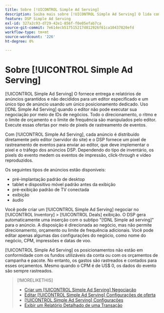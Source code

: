 ```yaml
---
title: Sobre [!UICONTROL Simple Ad Serving]
description: Saiba mais sobre [!UICONTROL Simple Ad Serving] O lida com o uso de pixels de rastreamento de eventos.
feature: DSP Simple Ad Serving
exl-id: 327a2c93-d729-42e1-856f-f0e05efab7ca
source-git-commit: 7e614ecb517515217d812926f61ca10437820efd
workflow-type: tm+mt
source-wordcount: '226'
ht-degree: 0%

---
```


# Sobre [!UICONTROL Simple Ad Serving]

[!UICONTROL Simple Ad Serving] O fornece entrega e relatórios de anúncios garantidos e não decididos para um editor especificado e um único tipo de anúncio usando um único posicionamento dedicado. Uso [!DNL Simple Ad Serving] quando o editor não pode executar sua negociação por meio de IDs de negócios. Todo o direcionamento, o ritmo e o limite de orçamento e o limite de frequência são manipulados pelo editor. Execute essas ofertas por meio de pixels de rastreamento de eventos.

Com [!UICONTROL Simple Ad Serving], cada anúncio é distribuído diretamente pelo editor (servidor do site) e o DSP fornece um pixel de rastreamento de eventos para enviar ao editor, que deve implementar o pixel e o tráfego dos anúncios DSP. Dependendo do tipo de inventário, os pixels do evento medem os eventos de impressão, click-through e vídeo reproduzidos.

Os seguintes tipos de anúncios estão disponíveis:

* pré-implantação padrão de desktop
* tablet e dispositivo móvel padrão antes da exibição
* pré-exibição padrão de TV conectada
* exibição
* áudio

Você pode criar um [!UICONTROL Simple Ad Serving] negociar no [!UICONTROL Inventory] > [!UICONTROL Deals] exibição. O DSP gera automaticamente uma inserção com o subtipo &quot;[!DNL Simple ad serving]&quot; para o anúncio. A disposição é direcionada ao negócio, mas não permite direcionamento, orçamento ou limite de frequência adicionais. Você pode editar apenas algumas das configurações do negócio, como nome do negócio, CPM, impressões e datas de voo.<!-- If you need multiple tracking tags for a [!UICONTROL Simple Ad Serving] deal, create a duplicate deal. -->

[!UICONTROL Simple Ad Serving] os posicionamentos não estão em conformidade com os fundos utilizáveis da conta ou com os orçamentos de campanha e pacote. No entanto, os gastos são rastreados e contados para esses orçamentos. Mesmo quando o CPM é de US$ 0, os dados do evento são sempre rastreados.

>[!MORELIKETHIS]
>
>* [Criar um [!UICONTROL Simple Ad Serving] Negociação](simple-deal-create.md)
>* [Editar [!UICONTROL Simple Ad Serving] Configurações de oferta](simple-deal-edit.md)
>* [[!UICONTROL Simple Ad Serving] Configurações](simple-deal-settings.md)
>* [Exibir um Relatório Detalhado de uma Transação](/help/dsp/inventory/deal-view-report.md)


<!-- add back when reimplemented:
>* [View Event-Tracking Pixels for a [!UICONTROL Simple Ad Serving] Deal](simple-deal-show-pixels.md)
-->
